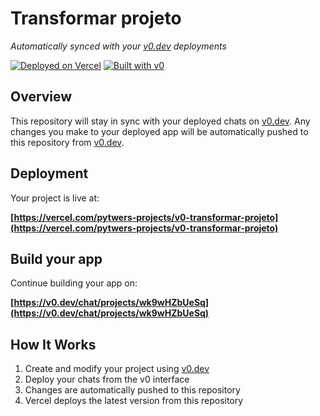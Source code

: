 # Transformar projeto

*Automatically synced with your [v0.dev](https://v0.dev) deployments*

[![Deployed on Vercel](https://img.shields.io/badge/Deployed%20on-Vercel-black?style=for-the-badge&logo=vercel)](https://vercel.com/pytwers-projects/v0-transformar-projeto)
[![Built with v0](https://img.shields.io/badge/Built%20with-v0.dev-black?style=for-the-badge)](https://v0.dev/chat/projects/wk9wHZbUeSq)

## Overview

This repository will stay in sync with your deployed chats on [v0.dev](https://v0.dev).
Any changes you make to your deployed app will be automatically pushed to this repository from [v0.dev](https://v0.dev).

## Deployment

Your project is live at:

**[https://vercel.com/pytwers-projects/v0-transformar-projeto](https://vercel.com/pytwers-projects/v0-transformar-projeto)**

## Build your app

Continue building your app on:

**[https://v0.dev/chat/projects/wk9wHZbUeSq](https://v0.dev/chat/projects/wk9wHZbUeSq)**

## How It Works

1. Create and modify your project using [v0.dev](https://v0.dev)
2. Deploy your chats from the v0 interface
3. Changes are automatically pushed to this repository
4. Vercel deploys the latest version from this repository